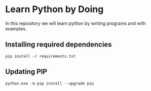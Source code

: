 # Learn Python by Doing

In this repository we will learn python by writing programs and with examples.

## Installing required dependencies

```shell
pip install -r requirements.txt
```

## Updating PIP

```shell
python.exe -m pip install --upgrade pip
```
